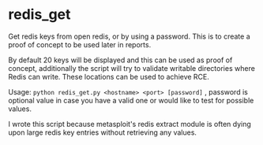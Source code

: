 # redis_get
Get redis keys from open redis, or by using a password.  This is to create a proof of concept to be used later in reports.

By default 20 keys will be displayed and this can be used as proof of concept, additionally the script will try to validate writable directories where Redis can write.  These locations can be used to achieve RCE.

Usage: ```python redis_get.py <hostname> <port> [password]``` , password is optional value in case you have a valid one or would like to test for possible values.

I wrote this script because metasploit's redis extract module is often dying upon large redis key entries without retrieving any values.
